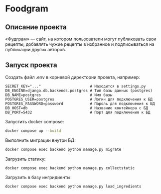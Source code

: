 # Foodgram

## Описание проекта
«Фудграм» — сайт, на котором пользователи могут публиковать свои рецепты, добавлять чужие рецепты в избранное и подписываться на публикации других авторов.

## Запуск проекта

Создать файл .env в корневой директории проекта, например:


```.env
SECRET_KEY="..."                      # Находится в settings.py
DB_ENGINE=django.db.backends.postgres # Тип базы данных (postgres)
DB_NAME=postgres                      # Имя базы
POSTGRES_USER=postgres                # Логин для подключения к БД
POSTGRES_PASSWORD=password            # Пароль для подключения к БД
DB_HOST=db                            # Название контейнера с БД
DB_PORT=5432                          # Порт для подключения к БД
```

Запустить docker compose:

```bash
docker compose up --build
```

Выполнить миграции внутри БД:

```bash
docker compose exec backend python manage.py migrate
```

Загрузить статику:

```bash
docker compose exec backend python manage.py collectstatic
```

Загрузить в базу ингридиенты:

```bash
docker compose exec backend python manage.py load_ingredients
```
